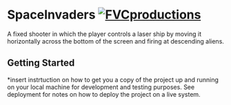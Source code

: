 # SpaceInvaders <a href="http://fvcproductions.com"><img src="https://avatars1.githubusercontent.com/u/4284691?v=3&s=200" title="FVCproductions" alt="FVCproductions"></a>
A fixed shooter in which the player controls a laser ship by moving it horizontally across the bottom of the screen and firing at descending aliens.
## Getting Started
*insert instrtuction on how to get you a copy of the project up and running on your local machine for development and testing purposes. See deployment for notes on how to deploy the project on a live system.

